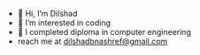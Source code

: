 - 👋 Hi, I’m Dilshad
- 👀 I’m interested in coding
- 🌱 I completed diploma in computer engineering
- reach me at dilshadbnashref@gmail.com 


<!---
dlshd00/dlshd00 is a ✨ special ✨ repository because its `README.md` (this file) appears on your GitHub profile.
You can click the Preview link to take a look at your changes.
--->
